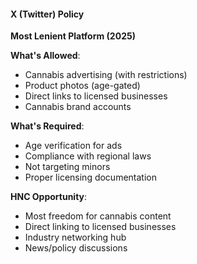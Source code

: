 #### X (Twitter) Policy

**Most Lenient Platform (2025)**

**What's Allowed**:

- Cannabis advertising (with restrictions)
- Product photos (age-gated)
- Direct links to licensed businesses
- Cannabis brand accounts

**What's Required**:

- Age verification for ads
- Compliance with regional laws
- Not targeting minors
- Proper licensing documentation

**HNC Opportunity**:

- Most freedom for cannabis content
- Direct linking to licensed businesses
- Industry networking hub
- News/policy discussions
